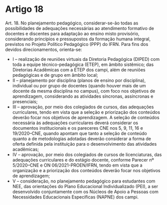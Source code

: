 # Artigo 18

Art. 18. No planejamento pedagógico, considerar-se-ão todas as possibilidades de adequações necessárias ao atendimento formativo
de docentes e discentes para adaptação ao ensino misto provisório, considerando princípios e pressupostos da formação humana
integral, previstos no Projeto Político Pedagógico (PPP) do IFRN. Para fins dos devidos direcionamentos, orienta-se:

- I – realização de reuniões virtuais da Diretoria Pedagógica (DIPED) com toda a equipe técnico-pedagógica (ETEP), em âmbito
sistêmico; das Diretorias Acadêmicas com a ETEP dos campi, além de reuniões pedagógicas e de grupo em âmbito local;
- II – planejamento por disciplina (planos de ensino por disciplina), individual ou por grupo de docentes (quando houver mais de um
docente da mesma disciplina no campus), com foco nos objetivos de aprendizagem, considerando as atividades síncronas,
assíncronas e presenciais;
- III – aprovação, por meio dos colegiados de cursos, das adequações curriculares, tendo em vista que a seleção e priorização dos
conteúdos deverão focar nos objetivos de aprendizagem. A seleção de conteúdos necessária às adequações curriculares deverá
considerar os documentos institucionais e os pareceres CNE nos 5, 9, 11, 16 e 19/2020–CNE, quando apontam que tanto a seleção
de conteúdo quanto a de metodologias adotadas deverão considerar a forma de oferta definida pela instituição para o
desenvolvimento das atividades acadêmicas;
- IV – aprovação, por meio dos colegiados de cursos de licenciaturas, das adequações curriculares e do estágio docente, conforme
Parecer nº 5/2020–CNE e ON 06/2021-PROEN/IFRN, tendo em vista que a organização e a priorização dos conteúdos deverão
focar nos objetivos de aprendizagem;
- V – consideração, no planejamento pedagógico para estudantes com NEE, das orientações do Plano Educacional Individualizado
(PEI), a ser desenvolvido conjuntamente com os Núcleos de Apoio a Pessoas com Necessidades Educacionais Específicas (NAPNE)
dos campi.
